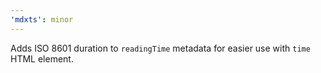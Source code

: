 ```yaml
---
'mdxts': minor
---
```


Adds ISO 8601 duration to `readingTime` metadata for easier use with `time` HTML element.
